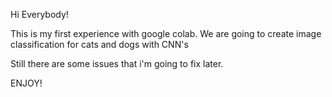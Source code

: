 Hi Everybody!

This is my first experience with google colab.
We are going to create image classification for cats and dogs with CNN's

Still there are some issues that i'm going to fix later.

ENJOY!
